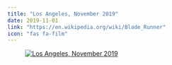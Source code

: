 ```yaml
---
title: "Los Angeles, November 2019"
date: 2019-11-01
link: "https://en.wikipedia.org/wiki/Blade_Runner"
icon: "fas fa-film"
---
```

<figure>
<a href="https://en.wikipedia.org/wiki/Blade_Runner">
<img src="/links/misc/los-angeles-november-2019.jpg" title="Los Angeles, November 2019" alt="Los Angeles, November 2019" loading="lazy">
</a>
</figure>
